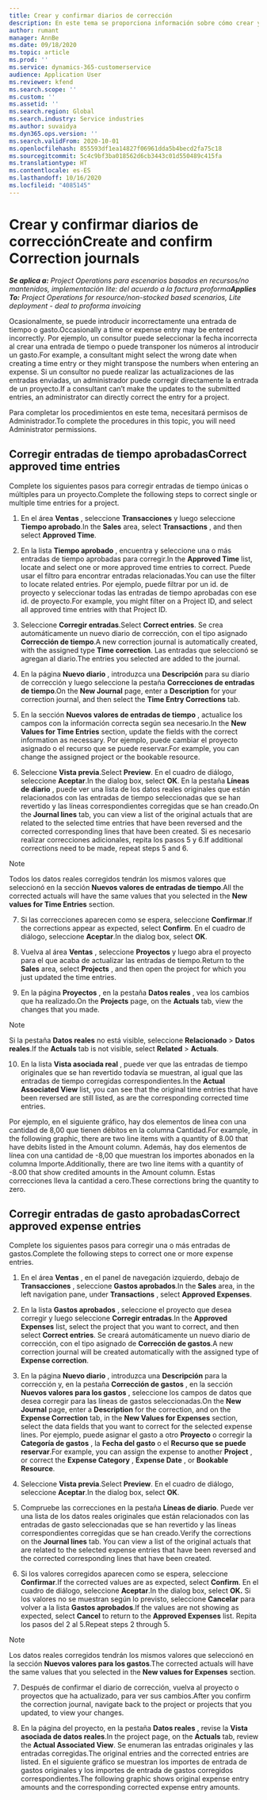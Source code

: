 ```yaml
---
title: Crear y confirmar diarios de corrección
description: En este tema se proporciona información sobre cómo crear y confirmar un diario de corrección.
author: rumant
manager: AnnBe
ms.date: 09/18/2020
ms.topic: article
ms.prod: ''
ms.service: dynamics-365-customerservice
audience: Application User
ms.reviewer: kfend
ms.search.scope: ''
ms.custom: ''
ms.assetid: ''
ms.search.region: Global
ms.search.industry: Service industries
ms.author: suvaidya
ms.dyn365.ops.version: ''
ms.search.validFrom: 2020-10-01
ms.openlocfilehash: 855593df1ea14827f06961dda5b4becd2fa75c18
ms.sourcegitcommit: 5c4c9bf3ba018562d6cb3443c01d550489c415fa
ms.translationtype: HT
ms.contentlocale: es-ES
ms.lasthandoff: 10/16/2020
ms.locfileid: "4085145"
---
```

# <a name="create-and-confirm-correction-journals"></a><span data-ttu-id="1605a-103">Crear y confirmar diarios de corrección</span><span class="sxs-lookup"><span data-stu-id="1605a-103">Create and confirm Correction journals</span></span>

<span data-ttu-id="1605a-104">_**Se aplica a:** Project Operations para escenarios basados en recursos/no mantenidos, implementación lite: del acuerdo a la factura proforma_</span><span class="sxs-lookup"><span data-stu-id="1605a-104">_**Applies To:** Project Operations for resource/non-stocked based scenarios, Lite deployment - deal to proforma invoicing_</span></span>

<span data-ttu-id="1605a-105">Ocasionalmente, se puede introducir incorrectamente una entrada de tiempo o gasto.</span><span class="sxs-lookup"><span data-stu-id="1605a-105">Occasionally a time or expense entry may be entered incorrectly.</span></span> <span data-ttu-id="1605a-106">Por ejemplo, un consultor puede seleccionar la fecha incorrecta al crear una entrada de tiempo o puede transponer los números al introducir un gasto.</span><span class="sxs-lookup"><span data-stu-id="1605a-106">For example, a consultant might select the wrong date when creating a time entry or they might transpose the numbers when entering an expense.</span></span> <span data-ttu-id="1605a-107">Si un consultor no puede realizar las actualizaciones de las entradas enviadas, un administrador puede corregir directamente la entrada de un proyecto.</span><span class="sxs-lookup"><span data-stu-id="1605a-107">If a consultant can’t make the updates to the submitted entries, an administrator can directly correct the entry for a project.</span></span>

<span data-ttu-id="1605a-108">Para completar los procedimientos en este tema, necesitará permisos de Administrador.</span><span class="sxs-lookup"><span data-stu-id="1605a-108">To complete the procedures in this topic, you will need Administrator permissions.</span></span>

## <a name="correct-approved-time-entries"></a><span data-ttu-id="1605a-109">Corregir entradas de tiempo aprobadas</span><span class="sxs-lookup"><span data-stu-id="1605a-109">Correct approved time entries</span></span>     

<span data-ttu-id="1605a-110">Complete los siguientes pasos para corregir entradas de tiempo únicas o múltiples para un proyecto.</span><span class="sxs-lookup"><span data-stu-id="1605a-110">Complete the following steps to correct single or multiple time entries for a project.</span></span>

1. <span data-ttu-id="1605a-111">En el área **Ventas** , seleccione **Transacciones** y luego seleccione **Tiempo aprobado**.</span><span class="sxs-lookup"><span data-stu-id="1605a-111">In the **Sales** area, select **Transactions** , and then select **Approved Time**.</span></span> 

2. <span data-ttu-id="1605a-112">En la lista **Tiempo aprobado** , encuentra y seleccione una o más entradas de tiempo aprobadas para corregir.</span><span class="sxs-lookup"><span data-stu-id="1605a-112">In the **Approved Time** list, locate and select one or more approved time entries to correct.</span></span> <span data-ttu-id="1605a-113">Puede usar el filtro para encontrar entradas relacionadas.</span><span class="sxs-lookup"><span data-stu-id="1605a-113">You can use the filter to locate related entries.</span></span> <span data-ttu-id="1605a-114">Por ejemplo, puede filtrar por un id. de proyecto y seleccionar todas las entradas de tiempo aprobadas con ese id. de proyecto.</span><span class="sxs-lookup"><span data-stu-id="1605a-114">For example, you might filter on a Project ID, and select all approved time entries with that Project ID.</span></span>

3. <span data-ttu-id="1605a-115">Seleccione **Corregir entradas**.</span><span class="sxs-lookup"><span data-stu-id="1605a-115">Select **Correct entries**.</span></span> <span data-ttu-id="1605a-116">Se crea automáticamente un nuevo diario de corrección, con el tipo asignado **Corrección de tiempo**.</span><span class="sxs-lookup"><span data-stu-id="1605a-116">A new correction journal is automatically created, with the assigned type **Time correction**.</span></span> <span data-ttu-id="1605a-117">Las entradas que seleccionó se agregan al diario.</span><span class="sxs-lookup"><span data-stu-id="1605a-117">The entries you selected are added to the journal.</span></span> 

4. <span data-ttu-id="1605a-118">En la página **Nuevo diario** , introduzca una **Descripción** para su diario de corrección y luego seleccione la pestaña **Correcciones de entradas de tiempo**.</span><span class="sxs-lookup"><span data-stu-id="1605a-118">On the **New Journal** page, enter a **Description** for your correction journal, and then select the **Time Entry Corrections** tab.</span></span>  

5. <span data-ttu-id="1605a-119">En la sección **Nuevos valores de entradas de tiempo** , actualice los campos con la información correcta según sea necesario.</span><span class="sxs-lookup"><span data-stu-id="1605a-119">In the **New Values for Time Entries** section, update the fields with the correct information as necessary.</span></span> <span data-ttu-id="1605a-120">Por ejemplo, puede cambiar el proyecto asignado o el recurso que se puede reservar.</span><span class="sxs-lookup"><span data-stu-id="1605a-120">For example, you can change the assigned project or the bookable resource.</span></span>

6. <span data-ttu-id="1605a-121">Seleccione **Vista previa**.</span><span class="sxs-lookup"><span data-stu-id="1605a-121">Select **Preview**.</span></span> <span data-ttu-id="1605a-122">En el cuadro de diálogo, seleccione **Aceptar**.</span><span class="sxs-lookup"><span data-stu-id="1605a-122">In the dialog box, select **OK**.</span></span> <span data-ttu-id="1605a-123">En la pestaña **Líneas de diario** , puede ver una lista de los datos reales originales que están relacionados con las entradas de tiempo seleccionadas que se han revertido y las líneas correspondientes corregidas que se han creado.</span><span class="sxs-lookup"><span data-stu-id="1605a-123">On the **Journal lines** tab, you can view a list of the original actuals that are related to the selected time entries that have been reversed and the corrected corresponding lines that have been created.</span></span> <span data-ttu-id="1605a-124">Si es necesario realizar correcciones adicionales, repita los pasos 5 y 6.</span><span class="sxs-lookup"><span data-stu-id="1605a-124">If additional corrections need to be made, repeat steps 5 and 6.</span></span> 

> [!NOTE]
> <span data-ttu-id="1605a-125">Todos los datos reales corregidos tendrán los mismos valores que seleccionó en la sección **Nuevos valores de entradas de tiempo**.</span><span class="sxs-lookup"><span data-stu-id="1605a-125">All the corrected actuals will have the same values that you selected in the **New values for Time Entries** section.</span></span>

7. <span data-ttu-id="1605a-126">Si las correcciones aparecen como se espera, seleccione **Confirmar**.</span><span class="sxs-lookup"><span data-stu-id="1605a-126">If the corrections appear as expected, select **Confirm**.</span></span> <span data-ttu-id="1605a-127">En el cuadro de diálogo, seleccione **Aceptar**.</span><span class="sxs-lookup"><span data-stu-id="1605a-127">In the dialog box, select **OK**.</span></span>

8. <span data-ttu-id="1605a-128">Vuelva al área **Ventas** , seleccione **Proyectos** y luego abra el proyecto para el que acaba de actualizar las entradas de tiempo.</span><span class="sxs-lookup"><span data-stu-id="1605a-128">Return to the **Sales** area, select **Projects** , and then open the project for which you just updated the time entries.</span></span> 

9. <span data-ttu-id="1605a-129">En la página **Proyectos** , en la pestaña **Datos reales** , vea los cambios que ha realizado.</span><span class="sxs-lookup"><span data-stu-id="1605a-129">On the **Projects** page, on the **Actuals** tab, view the changes that you made.</span></span> 

> [!NOTE]
> <span data-ttu-id="1605a-130">Si la pestaña **Datos reales** no está visible, seleccione **Relacionado** > **Datos reales**.</span><span class="sxs-lookup"><span data-stu-id="1605a-130">If the **Actuals** tab is not visible, select **Related** > **Actuals**.</span></span>  

10. <span data-ttu-id="1605a-131">En la lista **Vista asociada real** , puede ver que las entradas de tiempo originales que se han revertido todavía se muestran, al igual que las entradas de tiempo corregidas correspondientes.</span><span class="sxs-lookup"><span data-stu-id="1605a-131">In the **Actual Associated View** list, you can see that the original time entries that have been reversed are still listed, as are the corresponding corrected time entries.</span></span> 

<span data-ttu-id="1605a-132">Por ejemplo, en el siguiente gráfico, hay dos elementos de línea con una cantidad de 8,00 que tienen débitos en la columna Cantidad.</span><span class="sxs-lookup"><span data-stu-id="1605a-132">For example, in the following graphic, there are two line items with a quantity of 8.00 that have debits listed in the Amount column.</span></span> <span data-ttu-id="1605a-133">Además, hay dos elementos de línea con una cantidad de -8,00 que muestran los importes abonados en la columna Importe.</span><span class="sxs-lookup"><span data-stu-id="1605a-133">Additionally, there are two line items with a quantity of -8.00 that show credited amounts in the Amount column.</span></span> <span data-ttu-id="1605a-134">Estas correcciones lleva la cantidad a cero.</span><span class="sxs-lookup"><span data-stu-id="1605a-134">These corrections bring the quantity to zero.</span></span>

 
## <a name="correct-approved-expense-entries"></a><span data-ttu-id="1605a-135">Corregir entradas de gasto aprobadas</span><span class="sxs-lookup"><span data-stu-id="1605a-135">Correct approved expense entries</span></span>

<span data-ttu-id="1605a-136">Complete los siguientes pasos para corregir una o más entradas de gastos.</span><span class="sxs-lookup"><span data-stu-id="1605a-136">Complete the following steps to correct one or more expense entries.</span></span> 

1. <span data-ttu-id="1605a-137">En el área **Ventas** , en el panel de navegación izquierdo, debajo de **Transacciones** , seleccione **Gastos aprobados**.</span><span class="sxs-lookup"><span data-stu-id="1605a-137">In the **Sales** area, in the left navigation pane, under **Transactions** , select **Approved Expenses**.</span></span>

2. <span data-ttu-id="1605a-138">En la lista **Gastos aprobados** , seleccione el proyecto que desea corregir y luego seleccione **Corregir entradas**.</span><span class="sxs-lookup"><span data-stu-id="1605a-138">In the **Approved Expenses** list, select the project that you want to correct, and then select **Correct entries**.</span></span> <span data-ttu-id="1605a-139">Se creará automáticamente un nuevo diario de corrección, con el tipo asignado de **Corrección de gastos**.</span><span class="sxs-lookup"><span data-stu-id="1605a-139">A new correction journal will be created automatically with the assigned type of **Expense correction**.</span></span> 

3. <span data-ttu-id="1605a-140">En la página **Nuevo diario** , introduzca una **Descripción** para la corrección y, en la pestaña **Corrección de gastos** , en la sección **Nuevos valores para los gastos** , seleccione los campos de datos que desea corregir para las líneas de gastos seleccionadas.</span><span class="sxs-lookup"><span data-stu-id="1605a-140">On the **New Journal** page, enter a **Description** for the correction, and on the **Expense Correction** tab, in the **New Values for Expenses** section, select the data fields that you want to correct for the selected expense lines.</span></span> <span data-ttu-id="1605a-141">Por ejemplo, puede asignar el gasto a otro **Proyecto** o corregir la **Categoría de gastos** , la **Fecha del gasto** o el **Recurso que se puede reservar**.</span><span class="sxs-lookup"><span data-stu-id="1605a-141">For example, you can assign the expense to another **Project** , or correct the **Expense Category** , **Expense Date** , or **Bookable Resource**.</span></span>

4. <span data-ttu-id="1605a-142">Seleccione **Vista previa**.</span><span class="sxs-lookup"><span data-stu-id="1605a-142">Select **Preview**.</span></span> <span data-ttu-id="1605a-143">En el cuadro de diálogo, seleccione **Aceptar**.</span><span class="sxs-lookup"><span data-stu-id="1605a-143">In the dialog box, select **OK**.</span></span> 

5. <span data-ttu-id="1605a-144">Compruebe las correcciones en la pestaña **Líneas de diario**. Puede ver una lista de los datos reales originales que están relacionados con las entradas de gasto seleccionadas que se han revertido y las líneas correspondientes corregidas que se han creado.</span><span class="sxs-lookup"><span data-stu-id="1605a-144">Verify the corrections on the **Journal lines** tab. You can view a list of the original actuals that are related to the selected expense entries that have been reversed and the corrected corresponding lines that have been created.</span></span>

6. <span data-ttu-id="1605a-145">Si los valores corregidos aparecen como se espera, seleccione **Confirmar**.</span><span class="sxs-lookup"><span data-stu-id="1605a-145">If the corrected values are as expected, select **Confirm**.</span></span> <span data-ttu-id="1605a-146">En el cuadro de diálogo, seleccione **Aceptar**.</span><span class="sxs-lookup"><span data-stu-id="1605a-146">In the dialog box, select **OK.**</span></span> <span data-ttu-id="1605a-147">Si los valores no se muestran según lo previsto, seleccione **Cancelar** para volver a la lista **Gastos aprobados**.</span><span class="sxs-lookup"><span data-stu-id="1605a-147">If the values are not showing as expected, select **Cancel** to return to the **Approved Expenses** list.</span></span> <span data-ttu-id="1605a-148">Repita los pasos del 2 al 5.</span><span class="sxs-lookup"><span data-stu-id="1605a-148">Repeat steps 2 through 5.</span></span> 

> [!NOTE]
> <span data-ttu-id="1605a-149">Los datos reales corregidos tendrán los mismos valores que seleccionó en la sección **Nuevos valores para los gastos**.</span><span class="sxs-lookup"><span data-stu-id="1605a-149">The corrected actuals will have the same values that you selected in the **New values for Expenses** section.</span></span>

7. <span data-ttu-id="1605a-150">Después de confirmar el diario de corrección, vuelva al proyecto o proyectos que ha actualizado, para ver sus cambios.</span><span class="sxs-lookup"><span data-stu-id="1605a-150">After you confirm the correction journal, navigate back to the project or projects that you updated, to view your changes.</span></span>  

8. <span data-ttu-id="1605a-151">En la página del proyecto, en la pestaña **Datos reales** , revise la **Vista asociada de datos reales**.</span><span class="sxs-lookup"><span data-stu-id="1605a-151">In the project page, on the **Actuals** tab, review the **Actual Associated View**.</span></span> <span data-ttu-id="1605a-152">Se enumeran las entradas originales y las entradas corregidas.</span><span class="sxs-lookup"><span data-stu-id="1605a-152">The original entries and the corrected entries are listed.</span></span> <span data-ttu-id="1605a-153">En el siguiente gráfico se muestran los importes de entrada de gastos originales y los importes de entrada de gastos corregidos correspondientes.</span><span class="sxs-lookup"><span data-stu-id="1605a-153">The following graphic shows original expense entry amounts and the corresponding corrected expense entry amounts.</span></span> 


